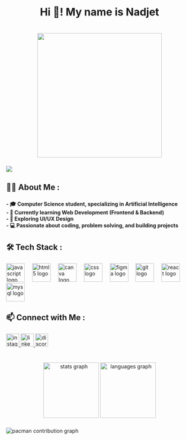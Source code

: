 <h1 align="center">Hi 👋! My name is  Nadjet</h1>

###

<br clear="both">

<div align="center">
  <img height="336" src="https://media4.giphy.com/media/v1.Y2lkPTc5MGI3NjExbWY2OWg4b2U0aTA0MjNkbW16cTRrd3g3c3p3MzA4ZHRkaDUwdWpjeCZlcD12MV9pbnRlcm5hbF9naWZfYnlfaWQmY3Q9Zw/5k5vZwRFZR5aZeniqb/giphy.gif"  />
</div>

###

<div align="left">
  <img src="https://visitor-badge.laobi.icu/badge?page_id=DrNadjet.DrNadjet&"  />
</div>

###

<h2 align="left">👩‍💻 About Me  :</h2>

###

<h4 align="left">- 🎓 Computer Science student, specializing in Artificial Intelligence  <br>- 🌱 Currently learning Web Development (Frontend & Backend)  <br>- 🎨 Exploring UI/UX Design  <br>- 💻 Passionate about coding, problem solving, and building projects</h4>

###

<h2 align="left">🛠️ Tech Stack  :</h2>

###

<div align="left">
  <img src="https://cdn.jsdelivr.net/gh/devicons/devicon/icons/javascript/javascript-original.svg" height="50" alt="javascript logo"  />
  <img width="12" />
  <img src="https://cdn.jsdelivr.net/gh/devicons/devicon/icons/html5/html5-original.svg" height="50" alt="html5 logo"  />
  <img width="12" />
  <img src="https://cdn.jsdelivr.net/gh/devicons/devicon/icons/canva/canva-original.svg" height="50" alt="canva logo"  />
  <img width="12" />
  <img src="https://cdn.jsdelivr.net/gh/devicons/devicon/icons/css3/css3-original.svg" height="50" alt="css logo"  />
  <img width="12" />
  <img src="https://cdn.jsdelivr.net/gh/devicons/devicon/icons/figma/figma-original.svg" height="50" alt="figma logo"  />
  <img width="12" />
  <img src="https://cdn.jsdelivr.net/gh/devicons/devicon/icons/git/git-original.svg" height="50" alt="git logo"  />
  <img width="12" />
  <img src="https://cdn.jsdelivr.net/gh/devicons/devicon/icons/react/react-original.svg" height="50" alt="react logo"  />
  <img width="12" />
  <img src="https://cdn.jsdelivr.net/gh/devicons/devicon/icons/mysql/mysql-original.svg" height="50" alt="mysql logo"  />
</div>

###

<h2 align="left">📫 Connect with Me  :</h2>

###

<div align="left">
  <a href="https://www.instagram.com/nadjetnina.19?igsh=MXNwaWN3bzN3bmN4bg==" target="_blank">
    <img src="https://img.shields.io/static/v1?message=Instagram&logo=instagram&label=&color=E4405F&logoColor=white&labelColor=&style=for-the-badge" height="35" alt="instagram logo"  />
  </a>
  <a href="https://www.linkedin.com/in/nadjet-bouldrouah-4457aa34a?utm_source=share&utm_campaign=share_via&utm_content=profile&utm_medium=android_app" target="_blank">
    <img src="https://img.shields.io/static/v1?message=LinkedIn&logo=linkedin&label=&color=0077B5&logoColor=white&labelColor=&style=for-the-badge" height="35" alt="linkedin logo"  />
  </a>
  <a href="https://discord.gg/vZpk9uM2" target="_blank">
    <img src="https://img.shields.io/static/v1?message=Discord&logo=discord&label=&color=7289DA&logoColor=white&labelColor=&style=for-the-badge" height="35" alt="discord logo"  />
  </a>
</div>

###

<br clear="both">

<div align="center">
  <img src="https://github-readme-stats.vercel.app/api?username=DrNadjet&hide_title=false&hide_rank=false&show_icons=true&include_all_commits=true&count_private=true&disable_animations=false&theme=dracula&locale=en&hide_border=false" height="150" alt="stats graph"  />
  <img src="https://github-readme-stats.vercel.app/api/top-langs?username=DrNadjet&locale=en&hide_title=false&layout=compact&card_width=320&langs_count=5&theme=dracula&hide_border=false" height="150" alt="languages graph"  />
</div>

###

<picture>
  <source media="(prefers-color-scheme: dark)" srcset="https://raw.githubusercontent.com/DrNadjet/DrNadjet/output/pacman-contribution-graph-dark.svg">
  <source media="(prefers-color-scheme: light)" srcset="https://raw.githubusercontent.com/DrNadjet/DrNadjet/output/pacman-contribution-graph.svg">
  <img alt="pacman contribution graph" src="https://raw.githubusercontent.com/DrNadjet/DrNadjet/output/pacman-contribution-graph.svg">
</picture>

###
